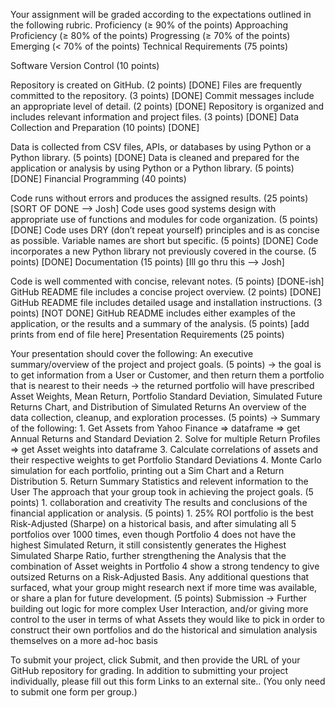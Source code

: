 Your assignment will be graded according to the expectations outlined in the following rubric.
Proficiency (≥ 90% of the points)
Approaching Proficiency (≥ 80% of the points)
Progressing (≥ 70% of the points)
Emerging (< 70% of the points)
Technical Requirements (75 points)

Software Version Control (10 points)

Repository is created on GitHub. (2 points) [DONE]
Files are frequently committed to the repository. (3 points) [DONE]
Commit messages include an appropriate level of detail. (2 points) [DONE]
Repository is organized and includes relevant information and project files. (3 points) [DONE]
Data Collection and Preparation (10 points) [DONE]

Data is collected from CSV files, APIs, or databases by using Python or a Python library. (5 points) [DONE]
Data is cleaned and prepared for the application or analysis by using Python or a Python library. (5 points) [DONE]
Financial Programming (40 points)

Code runs without errors and produces the assigned results. (25 points) [SORT OF DONE --> Josh]
Code uses good systems design with appropriate use of functions and modules for code organization. (5 points) [DONE]
Code uses DRY (don’t repeat yourself) principles and is as concise as possible. Variable names are short but specific. (5 points) [DONE]
Code incorporates a new Python library not previously covered in the course. (5 points) [DONE]
Documentation (15 points) [Ill go thru this --> Josh]

Code is well commented with concise, relevant notes. (5 points) [DONE-ish]
GitHub README file includes a concise project overview. (2 points) [DONE]
GitHub README file includes detailed usage and installation instructions. (3 points) [NOT DONE]
GitHub README includes either examples of the application, or the results and a summary of the analysis. (5 points) [add prints from end of file here]
Presentation Requirements (25 points)

Your presentation should cover the following:
An executive summary/overview of the project and project goals. (5 points)
    -> the goal is to get information from a User or Customer, and then return them a portfolio that is nearest to their needs
    -> the returned portfolio will have prescribed Asset Weights, Mean Return, Portfolio Standard Deviation, Simulated Future Returns Chart, and Distribution of Simulated Returns
An overview of the data collection, cleanup, and exploration processes. (5 points)
    -> Summary of the following:
        1. Get Assets from Yahoo Finance => dataframe => get Annual Returns and Standard Deviation 
        2. Solve for multiple Return Profiles => get Asset weights into dataframe
        3. Calculate correlations of assets and their respective weights to get Portfolio Standard Deviations
        4. Monte Carlo simulation for each portfolio, printing out a Sim Chart and a Return Distribution
        5. Return Summary Statistics and relevent information to the User
The approach that your group took in achieving the project goals. (5 points)
    1. collaboration and creativity
The results and conclusions of the financial application or analysis. (5 points)
    1. 25% ROI portfolio is the best Risk-Adjusted (Sharpe) on a historical basis, and after simulating all 5 portfolios over 1000 times, even though Portfolio 4 does not have the highest Simulated Return, it still consistently generates the Highest Simulated Sharpe Ratio, further strengthening the Analysis that the combination of Asset weights in Portfolio 4 show a strong tendency to give outsized Returns on a Risk-Adjusted Basis.
Any additional questions that surfaced, what your group might research next if more time was available, or share a plan for future development. (5 points)
Submission -> Further building out logic for more complex User Interaction, and/or giving more control to the user in terms of what Assets they would like to pick in order to construct their own portfolios and do the historical and simulation analysis themselves on a more ad-hoc basis

To submit your project, click Submit, and then provide the URL of your GitHub repository for grading. In addition to submitting your project individually, please fill out this form Links to an external site.. (You only need to submit one form per group.)